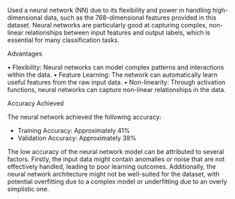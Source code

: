 Used a neural network (NN) due to its flexibility and power in handling high-dimensional data, such as the 768-dimensional features provided in this dataset.
Neural networks are particularly good at capturing complex, non-linear relationships between input features and output labels, which is essential for many classification tasks.

Advantages

•	Flexibility: Neural networks can model complex patterns and interactions within the data.
•	Feature Learning: The network can automatically learn useful features from the raw input data.
•	Non-linearity: Through activation functions, neural networks can capture non-linear relationships in the data.


Accuracy Achieved

The neural network achieved the following accuracy:

- Training Accuracy: Approximately 41%
- Validation Accuracy: Approximately 39%
  
The low accuracy of the neural network model can be attributed to several factors. Firstly, the input data might contain anomalies or noise that are not effectively handled, leading to poor learning outcomes.
Additionally, the neural network architecture might not be well-suited for the dataset, with potential overfitting due to a complex model or underfitting due to an overly simplistic one.
